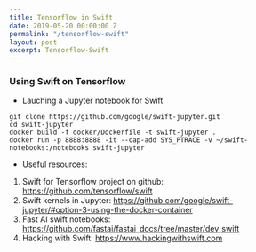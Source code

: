 ```yaml
---
title: Tensorflow in Swift
date: 2019-05-20 00:00:00 Z
permalink: "/tensorflow-swift"
layout: post
excerpt: Tensorflow-Swift
---
```


### Using Swift on Tensorflow

* Lauching a Jupyter notebook for Swift 
```
git clone https://github.com/google/swift-jupyter.git
cd swift-jupyter
docker build -f docker/Dockerfile -t swift-jupyter .
docker run -p 8888:8888 -it --cap-add SYS_PTRACE -v ~/swift-notebooks:/notebooks swift-jupyter
```

* Useful resources:
1. Swift for Tensorflow project on github: https://github.com/tensorflow/swift
1. Swift kernels in Jupyter: https://github.com/google/swift-jupyter/#option-3-using-the-docker-container
1. Fast AI swift notebooks: https://github.com/fastai/fastai_docs/tree/master/dev_swift
1. Hacking with Swift: https://www.hackingwithswift.com